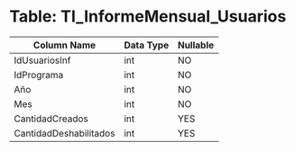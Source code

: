# Table: TI_InformeMensual_Usuarios

| Column Name | Data Type | Nullable |
|-------------|-----------|----------|
| IdUsuariosInf | int | NO |
| IdPrograma | int | NO |
| Año | int | NO |
| Mes | int | NO |
| CantidadCreados | int | YES |
| CantidadDeshabilitados | int | YES |
